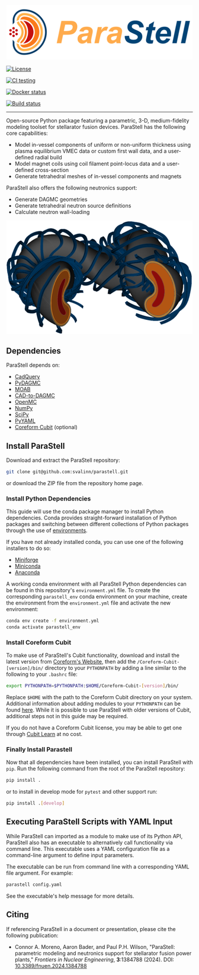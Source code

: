 ![Logo](images/parastell-logo.svg)

[![License](https://img.shields.io/badge/license-MIT-green)](https://github.com/svalinn/parastell?tab=MIT-1-ov-file#readme)

[![CI testing](https://github.com/svalinn/parastell/actions/workflows/ci.yml/badge.svg)](https://github.com/svalinn/parastell/actions/workflows/ci.yml)

[![Docker status](https://github.com/svalinn/parastell/actions/workflows/docker_publish.yml/badge.svg)](https://github.com/svalinn/parastell/actions/workflows/docker_publish.yml)

[![Build status](https://github.com/svalinn/parastell/actions/workflows/build.yml/badge.svg)](https://github.com/svalinn/parastell/actions/workflows/build.yml)

---

Open-source Python package featuring a parametric, 3-D, medium-fidelity modeling toolset for stellarator fusion devices. ParaStell has the following core capabilities:

- Model in-vessel components of uniform or non-uniform thickness using plasma equilibrium VMEC data or custom first wall data, and a user-defined radial build
- Model magnet coils using coil filament point-locus data and a user-defined cross-section
- Generate tetrahedral meshes of in-vessel components and magnets

ParaStell also offers the following neutronics support:

- Generate DAGMC geometries
- Generate tetrahedral neutron source definitions
- Calculate neutron wall-loading

![Example model](images/parastell-example.png)

## Dependencies
ParaStell depends on:

- [CadQuery](https://cadquery.readthedocs.io/en/latest/installation.html)
- [PyDAGMC](https://github.com/svalinn/pydagmc)
- [MOAB](https://bitbucket.org/fathomteam/moab/src/master/)
- [CAD-to-DAGMC](https://github.com/fusion-energy/cad_to_dagmc)
- [OpenMC](https://github.com/openmc-dev/openmc)
- [NumPy](https://numpy.org/install/)
- [SciPy](https://scipy.org/install/)
- [PyYAML](https://pyyaml.org/wiki/PyYAMLDocumentation)
- [Coreform Cubit](https://coreform.com/products/downloads/) (optional)

## Install ParaStell
Download and extract the ParaStell repository:

```bash
git clone git@github.com:svalinn/parastell.git
```

or download the ZIP file from the repository home page.

### Install Python Dependencies

This guide will use the conda package manager to install Python dependencies. Conda provides straight-forward installation of Python packages and switching between different collections of Python packages through the use of [environments](https://conda.io/projects/conda/en/latest/user-guide/concepts/environments.html).

If you have not already installed conda, you can use one of the following installers to do so:
- [Miniforge](https://github.com/conda-forge/miniforge)
- [Miniconda](https://docs.conda.io/en/latest/miniconda.html)
- [Anaconda](https://www.anaconda.com/)

A working conda environment with all ParaStell Python dependencies can be found in this repository's `environment.yml` file. To create the corresponding `parastell_env` conda environment on your machine, create the environment from the `environment.yml` file and activate the new environment:

```bash
conda env create -f environment.yml
conda activate parastell_env
```

### Install Coreform Cubit
To make use of ParaStell's Cubit functionality, download and install the latest version from [Coreform's Website](https://coreform.com/products/downloads/), then add the `/Coreform-Cubit-[version]/bin/` directory to your `PYTHONPATH` by adding a line similar to the following to your `.bashrc` file:

```bash
export PYTHONPATH=$PYTHONPATH:$HOME/Coreform-Cubit-[version]/bin/
```

Replace `$HOME` with the path to the Coreform Cubit directory on your system. Additional information about adding modules to your `PYTHONPATH` can be found [here](https://www.tutorialspoint.com/How-to-set-python-environment-variable-PYTHONPATH-on-Linux).
While it is possible to use ParaStell with older versions of Cubit, additional steps not in this guide may be required.

If you do not have a Coreform Cubit license, you may be able to get one through [Cubit Learn](https://coreform.com/products/coreform-cubit/free-meshing-software/) at no cost.

### Finally Install Parastell

Now that all dependencies have been installed, you can install ParaStell with `pip`. Run the following command from the root of the ParaStell repository:

``` bash
pip install .
```

or to install in develop mode for `pytest` and other support run:

``` bash
pip install .[develop]
```

## Executing ParaStell Scripts with YAML Input
While ParaStell can imported as a module to make use of its Python API, ParaStell also has an executable to alternatively call functionality via command line. This executable uses a YAML configuration file as a command-line argument to define input parameters.

The executable can be run from command line with a corresponding YAML file argument. For example:

```bash
parastell config.yaml
```

See the executable's help message for more details.

## Citing
If referencing ParaStell in a document or presentation, please cite the following publication:

- Connor A. Moreno, Aaron Bader, and Paul P.H. Wilson, "ParaStell: parametric modeling and neutronics support for stellarator fusion power plants," *Frontiers in Nuclear Engineering*, **3**:1384788 (2024). DOI: [10.3389/fnuen.2024.1384788](https://www.frontiersin.org/journals/nuclear-engineering/articles/10.3389/fnuen.2024.1384788/full)
